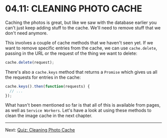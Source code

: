 # 04.11: CLEANING PHOTO CACHE

Caching the photos is great, but like we saw with the database earlier you can't just keep adding stuff to the cache. We'll need to remove stuff that we don't need anymore.

This involves a couple of cache methods that we haven't seen yet. If we want to remove specific entries from the cache, we can use `cache.delete`, passing in the URL or the request of the thing we want to delete:

```js
cache.delete(request);
```

There's also a `cache.keys` method that returns a `Promise` which gives us all the requests for entries in the cache:

```js
cache.keys().then(function(requests) {
  // ...
});
```

What hasn't been mentioned so far is that all of this is available from pages, as well as `Service Workers`. Let's have a look at using these methods to clean the image cache in the next chapter.

---

Next: [Quiz: Cleaning Photo Cache](./12-quiz-cleaning-photo-cache.md)
